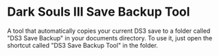 # Dark Souls III Save Backup Tool

A tool that automatically copies your current DS3 save to a folder called "DS3 Save Backup" in your documents directory.
To use it, just open the shortcut called "DS3 Save Backup Tool" in the folder.
